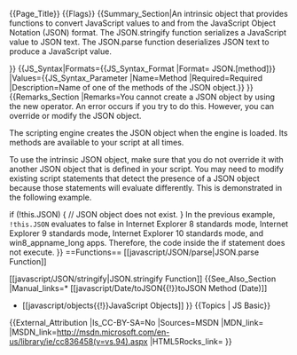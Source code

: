 {{Page_Title}}
{{Flags}}
{{Summary_Section|An intrinsic object that provides functions to convert JavaScript values to and from the JavaScript Object Notation (JSON) format. The JSON.stringify function serializes a JavaScript value to JSON text. The JSON.parse function deserializes JSON text to produce a JavaScript value.

}}
{{JS_Syntax|Formats={{JS_Syntax_Format
|Format= JSON.[method]}}
|Values={{JS_Syntax_Parameter
|Name=Method
|Required=Required
|Description=Name of one of the methods of the JSON object.}}
}}
{{Remarks_Section
|Remarks=You cannot create a JSON object by using the new operator. An error occurs if you try to do this. However, you can override or modify the JSON object.

The scripting engine creates the JSON object when the engine is loaded. Its methods are available to your script at all times.

To use the intrinsic JSON object, make sure that you do not override it with another JSON object that is defined in your script. You may need to modify existing script statements that detect the presence of a JSON object because those statements will evaluate differently. This is demonstrated in the following example.

 if (!this.JSON) {
     // JSON object does not exist.
     }
In the previous example, <code>!this.JSON</code> evaluates to false in Internet Explorer 8 standards mode, Internet Explorer 9 standards mode, Internet Explorer 10 standards mode, and win8_appname_long apps. Therefore, the code inside the if statement does not execute.
}}
==Functions==
[[javascript/JSON/parse|JSON.parse Function]]

[[javascript/JSON/stringify|JSON.stringify Function]]
{{See_Also_Section
|Manual_links=* [[javascript/Date/toJSON{{!}}toJSON Method (Date)]]
* [[javascript/objects{{!}}JavaScript Objects]]
}}
{{Topics | JS Basic}}

{{External_Attribution
|Is_CC-BY-SA=No
|Sources=MSDN
|MDN_link=
|MSDN_link=http://msdn.microsoft.com/en-us/library/ie/cc836458(v=vs.94).aspx
|HTML5Rocks_link=
}}